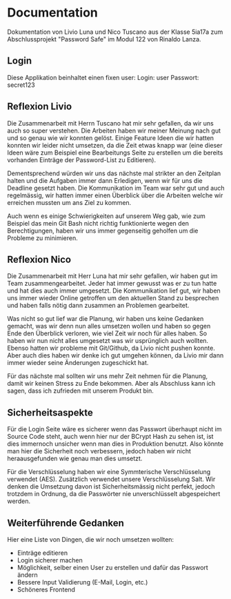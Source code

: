 # Documentation
Dokumentation von Livio Luna und Nico Tuscano aus der Klasse 5ia17a zum Abschlussprojekt "Password Safe"
im Modul 122 von Rinaldo Lanza.

## Login
Diese Applikation beinhaltet einen fixen user:
Login: user
Passwort: secret123

## Reflexion Livio
Die Zusammenarbeit mit Herrn Tuscano hat mir sehr gefallen, da wir uns auch so super verstehen. 
Die Arbeiten haben wir meiner Meinung nach gut und so genau wie wir konnten gelöst. 
Einige Feature Ideen die wir hatten konnten wir leider nicht umsetzen, da die Zeit etwas knapp war 
(eine dieser Ideen wäre zum Beispiel eine Bearbeitungs Seite zu erstellen um die bereits vorhanden Einträge der Password-List zu Editieren). 
 
Dementsprechend würden wir uns das nächste mal strikter an den Zeitplan halten und die Aufgaben immer dann Erledigen, 
wenn wir für uns die Deadline gesetzt haben. Die Kommunikation im Team war sehr gut und auch regelmässig, 
wir hatten immer einen Überblick über die Arbeiten welche wir erreichen mussten um ans Ziel zu kommen. 
 
Auch wenn es einige Schwierigkeiten auf unserem Weg gab, wie zum Beispiel das mein Git Bash nicht richtig funktionierte 
wegen den Berechtigungen, haben wir uns immer gegenseitig geholfen um die Probleme zu minimieren.

## Reflexion Nico
Die Zusammenarbeit mit Herr Luna hat mir sehr gefallen, wir haben gut im Team zusammengearbeitet.
Jeder hat immer gewusst was er zu tun hatte und hat dies auch immer umgesetzt. Die Kommunikation lief gut, 
wir haben uns immer wieder Online getroffen um den aktuellen Stand zu besprechen und haben falls nötig dann zusammen an Problemen gearbeitet. 
 
Was nicht so gut lief war die Planung, wir haben uns keine Gedanken gemacht, was wir denn nun alles umsetzen wollen
und haben so gegen Ende den Überblick verloren, wie viel Zeit wir noch für alles haben. So haben wir nun nicht alles umgesetzt
was wir usprünglich auch wollten.
Ebenso hatten wir probleme mit Git/Github, da Livio nicht pushen konnte. Aber auch dies haben wir denke ich
gut umgehen können, da Livio mir dann immer wieder seine Änderungen zugeschickt hat.
 
Für das nächste mal sollten wir uns mehr Zeit nehmen für die Planung, damit wir keinen Stress zu Ende bekommen.
Aber als Abschluss kann ich sagen, dass ich zufrieden mit unserem Produkt bin.

## Sicherheitsaspekte
Für die Login Seite wäre es sicherer wenn das Passwort überhaupt nicht im Source Code steht,
auch wenn hier nur der BCrypt Hash zu sehen ist, ist dies immernoch unsicher wenn man dies in Produktion benutzt.
Also könnte man hier die Sicherheit noch verbessern, jedoch haben wir nicht heraausgefunden wie genau man dies umsetzt.
 
Für die Verschlüsselung haben wir eine Symmterische Verschlüsselung verwendet (AES).
Zusätzlich verwendet unsere Verschlüsselung Salt.
Wir denken die Umsetzung davon ist Sicherheitsmässig nicht perfekt, jedoch trotzdem in Ordnung, da die Passwörter nie unverschlüsselt abgespeichert werden. 

## Weiterführende Gedanken
Hier eine Liste von Dingen, die wir noch umsetzen wollten:
* Einträge editieren
* Login sicherer machen
* Möglichkeit, selber einen User zu erstellen und dafür das Passwort ändern
* Bessere Input Validierung (E-Mail, Login, etc.)
* Schöneres Frontend